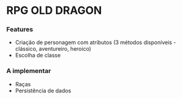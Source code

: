 # RPG OLD DRAGON
### Features
- Criação de personagem com atributos (3 métodos disponíveis - clássico, aventureiro, heroico)
- Escolha de classe
### A implementar
- Raças
- Persistência de dados